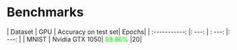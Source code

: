 # Benchmarks 


| Dataset      | GPU     | Accuracy on test set| Epochs| 
| :-----------: |: ---: | : ---: |: ---: |
|  MNIST       |  Nvidia GTX 1050| <span style="color:lime">98.86%</span> |20|



